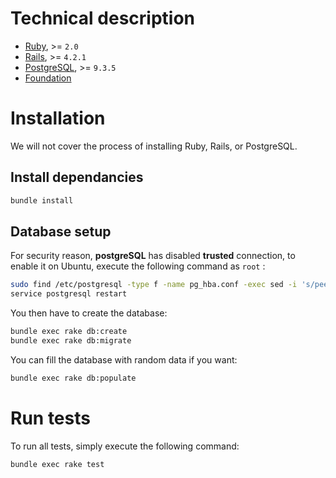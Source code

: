 # Technical description #

+ [Ruby](http://ruby-lang.org), >= `2.0`
+ [Rails](http://rubyonrails.org), >= `4.2.1`
+ [PostgreSQL](http://www.postgresql.org), >= `9.3.5`
+ [Foundation](http://foundation.zurb.com)


# Installation #

We will not cover the process of installing Ruby, Rails, or PostgreSQL.

## Install dependancies ##

~~~sh
bundle install
~~~

## Database setup ##

For security reason, **postgreSQL** has disabled **trusted** connection, to enable it on Ubuntu, execute the following command as `root` :  
~~~sh
sudo find /etc/postgresql -type f -name pg_hba.conf -exec sed -i 's/peer/trust/g' {} \;
service postgresql restart
~~~

You then have to create the database:  
~~~sh
bundle exec rake db:create
bundle exec rake db:migrate
~~~

You can fill the database with random data if you want:  
~~~sh
bundle exec rake db:populate
~~~

# Run tests #

To run all tests, simply execute the following command:  
~~~sh
bundle exec rake test
~~~
